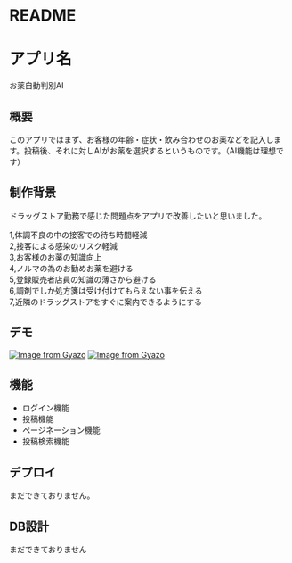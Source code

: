 # README

# アプリ名
 
お薬自動判別AI
 
## 概要

このアプリではまず、お客様の年齢・症状・飲み合わせのお薬などを記入します。投稿後、それに対しAIがお薬を選択するというものです。（AI機能は理想です）
 
 ## 制作背景
ドラッグストア勤務で感じた問題点をアプリで改善したいと思いました。

1,体調不良の中の接客での待ち時間軽減  
2,接客による感染のリスク軽減  
3,お客様のお薬の知識向上  
4,ノルマの為のお勧めお薬を避ける   
5,登録販売者店員の知識の薄さから避ける  
6,調剤でしか処方箋は受け付けてもらえない事を伝える  
7,近隣のドラッグストアをすぐに案内できるようにする
 
## デモ
 
 [![Image from Gyazo](https://i.gyazo.com/a4b973ee9975ad759a501290a9236760.jpg)](https://gyazo.com/a4b973ee9975ad759a501290a9236760)
[![Image from Gyazo](https://i.gyazo.com/e1b041fd3ccb7d64882d5c5d1d640da3.png)](https://gyazo.com/e1b041fd3ccb7d64882d5c5d1d640da3)
 
## 機能
 
- ログイン機能
- 投稿機能
- ページネーション機能
- 投稿検索機能


## デプロイ
 
まだできておりません。

## DB設計

まだできておりません

